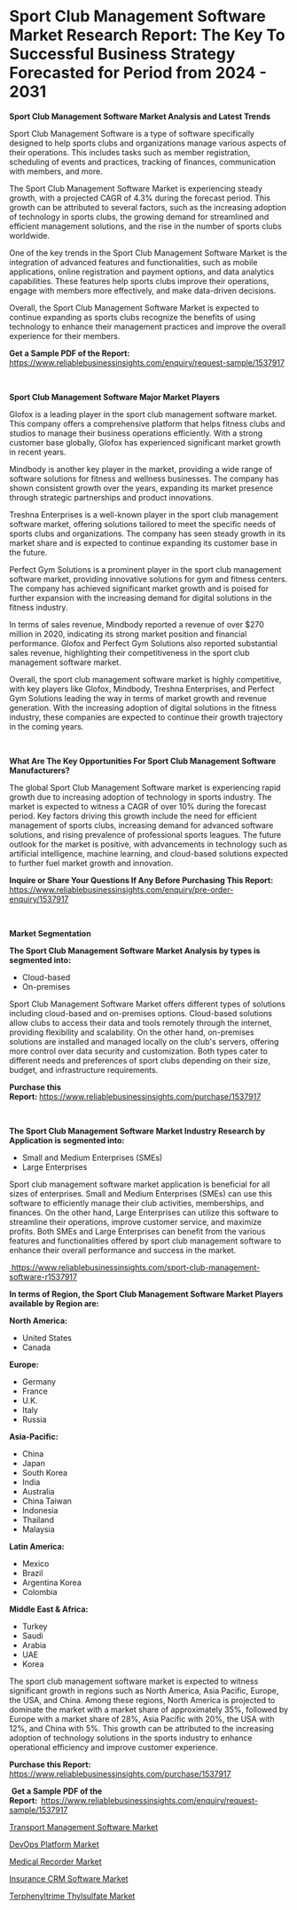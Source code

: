 <p><h1>Sport Club Management Software Market Research Report: The Key To Successful Business Strategy Forecasted for Period from 2024 - 2031</h1></p><p><strong>Sport Club Management Software Market Analysis and Latest Trends</strong></p>
<p><p>Sport Club Management Software is a type of software specifically designed to help sports clubs and organizations manage various aspects of their operations. This includes tasks such as member registration, scheduling of events and practices, tracking of finances, communication with members, and more.</p><p>The Sport Club Management Software Market is experiencing steady growth, with a projected CAGR of 4.3% during the forecast period. This growth can be attributed to several factors, such as the increasing adoption of technology in sports clubs, the growing demand for streamlined and efficient management solutions, and the rise in the number of sports clubs worldwide.</p><p>One of the key trends in the Sport Club Management Software Market is the integration of advanced features and functionalities, such as mobile applications, online registration and payment options, and data analytics capabilities. These features help sports clubs improve their operations, engage with members more effectively, and make data-driven decisions.</p><p>Overall, the Sport Club Management Software Market is expected to continue expanding as sports clubs recognize the benefits of using technology to enhance their management practices and improve the overall experience for their members.</p></p>
<p><strong>Get a Sample PDF of the Report:&nbsp;</strong> <a href="https://www.reliablebusinessinsights.com/enquiry/request-sample/1537917">https://www.reliablebusinessinsights.com/enquiry/request-sample/1537917</a></p>
<p>&nbsp;</p>
<p><strong>Sport Club Management Software Major Market Players</strong></p>
<p><p>Glofox is a leading player in the sport club management software market. This company offers a comprehensive platform that helps fitness clubs and studios to manage their business operations efficiently. With a strong customer base globally, Glofox has experienced significant market growth in recent years.</p><p>Mindbody is another key player in the market, providing a wide range of software solutions for fitness and wellness businesses. The company has shown consistent growth over the years, expanding its market presence through strategic partnerships and product innovations.</p><p>Treshna Enterprises is a well-known player in the sport club management software market, offering solutions tailored to meet the specific needs of sports clubs and organizations. The company has seen steady growth in its market share and is expected to continue expanding its customer base in the future.</p><p>Perfect Gym Solutions is a prominent player in the sport club management software market, providing innovative solutions for gym and fitness centers. The company has achieved significant market growth and is poised for further expansion with the increasing demand for digital solutions in the fitness industry.</p><p>In terms of sales revenue, Mindbody reported a revenue of over $270 million in 2020, indicating its strong market position and financial performance. Glofox and Perfect Gym Solutions also reported substantial sales revenue, highlighting their competitiveness in the sport club management software market.</p><p>Overall, the sport club management software market is highly competitive, with key players like Glofox, Mindbody, Treshna Enterprises, and Perfect Gym Solutions leading the way in terms of market growth and revenue generation. With the increasing adoption of digital solutions in the fitness industry, these companies are expected to continue their growth trajectory in the coming years.</p></p>
<p>&nbsp;</p>
<p><strong>What Are The Key Opportunities For Sport Club Management Software Manufacturers?</strong></p>
<p><p>The global Sport Club Management Software market is experiencing rapid growth due to increasing adoption of technology in sports industry. The market is expected to witness a CAGR of over 10% during the forecast period. Key factors driving this growth include the need for efficient management of sports clubs, increasing demand for advanced software solutions, and rising prevalence of professional sports leagues. The future outlook for the market is positive, with advancements in technology such as artificial intelligence, machine learning, and cloud-based solutions expected to further fuel market growth and innovation.</p></p>
<p><strong>Inquire or Share Your Questions If Any Before Purchasing This Report:</strong> <a href="https://www.reliablebusinessinsights.com/enquiry/pre-order-enquiry/1537917">https://www.reliablebusinessinsights.com/enquiry/pre-order-enquiry/1537917</a></p>
<p>&nbsp;</p>
<p><strong>Market Segmentation</strong></p>
<p><strong>The Sport Club Management Software Market Analysis by types is segmented into:</strong></p>
<p><ul><li>Cloud-based</li><li>On-premises</li></ul></p>
<p><p>Sport Club Management Software Market offers different types of solutions including cloud-based and on-premises options. Cloud-based solutions allow clubs to access their data and tools remotely through the internet, providing flexibility and scalability. On the other hand, on-premises solutions are installed and managed locally on the club's servers, offering more control over data security and customization. Both types cater to different needs and preferences of sport clubs depending on their size, budget, and infrastructure requirements.</p></p>
<p><strong>Purchase this Report:&nbsp;</strong><a href="https://www.reliablebusinessinsights.com/purchase/1537917">https://www.reliablebusinessinsights.com/purchase/1537917</a></p>
<p>&nbsp;</p>
<p><strong>The Sport Club Management Software Market Industry Research by Application is segmented into:</strong></p>
<p><ul><li>Small and Medium Enterprises (SMEs)</li><li>Large Enterprises</li></ul></p>
<p><p>Sport club management software market application is beneficial for all sizes of enterprises. Small and Medium Enterprises (SMEs) can use this software to efficiently manage their club activities, memberships, and finances. On the other hand, Large Enterprises can utilize this software to streamline their operations, improve customer service, and maximize profits. Both SMEs and Large Enterprises can benefit from the various features and functionalities offered by sport club management software to enhance their overall performance and success in the market.</p></p>
<p><a href="https://www.reliablebusinessinsights.com/sport-club-management-software-r1537917">&nbsp;https://www.reliablebusinessinsights.com/sport-club-management-software-r1537917</a></p>
<p><strong>In terms of Region, the Sport Club Management Software Market Players available by Region are:</strong></p>
<p>
    <p> <strong> North America: </strong>
        <ul>
            <li>United States</li>
            <li>Canada</li>
        </ul>
        </p> 
    <p> <strong> Europe: </strong>
        <ul>
            <li>Germany</li>
            <li>France</li>
            <li>U.K.</li>
            <li>Italy</li>
            <li>Russia</li>
        </ul>
        </p> 
    <p> <strong> Asia-Pacific: </strong>
        <ul>
            <li>China</li>
            <li>Japan</li>
            <li>South Korea</li>
            <li>India</li>
            <li>Australia</li>
            <li>China Taiwan</li>
            <li>Indonesia</li>
            <li>Thailand</li>
            <li>Malaysia</li>
        </ul>
        </p> 
    <p> <strong> Latin America: </strong>
        <ul>
            <li>Mexico</li>
            <li>Brazil</li>
            <li>Argentina Korea</li>
            <li>Colombia</li>
        </ul>
        </p> 
    <p> <strong> Middle East & Africa: </strong>
        <ul>
            <li>Turkey</li>
            <li>Saudi</li>
            <li>Arabia</li>
            <li>UAE</li>
            <li>Korea</li>
        </ul>
    </p>
    </p>
<p><p>The sport club management software market is expected to witness significant growth in regions such as North America, Asia Pacific, Europe, the USA, and China. Among these regions, North America is projected to dominate the market with a market share of approximately 35%, followed by Europe with a market share of 28%, Asia Pacific with 20%, the USA with 12%, and China with 5%. This growth can be attributed to the increasing adoption of technology solutions in the sports industry to enhance operational efficiency and improve customer experience.</p></p>
<p><strong>Purchase this Report: </strong><a href="https://www.reliablebusinessinsights.com/purchase/1537917">https://www.reliablebusinessinsights.com/purchase/1537917</a></p>
<p>&nbsp;<strong>Get a Sample PDF of the Report:&nbsp;&nbsp;</strong><a href="https://www.reliablebusinessinsights.com/enquiry/request-sample/1537917">https://www.reliablebusinessinsights.com/enquiry/request-sample/1537917</a></p>
<p><strong></strong></p>
<p><p><a href="https://github.com/gcimaudf65/Market-Research-Report-List-2/blob/main/transport-management-software-market.md">Transport Management Software Market</a></p><p><a href="https://www.linkedin.com/pulse/devops-platform-market-analysis-report-global-insights-region-4ihqf">DevOps Platform Market</a></p><p><a href="https://www.linkedin.com/pulse/medical-recorder-market-size-share-trends-analysis-report-product-c76ee">Medical Recorder Market</a></p><p><a href="https://github.com/dmmanir420/Market-Research-Report-List-2/blob/main/insurance-crm-software-market.md">Insurance CRM Software Market</a></p><p><a href="https://medium.com/@carlahoustonh51/terphenyltrime-thylsulfate-market-size-share-trends-analysis-report-by-product-bea92d877c2c">Terphenyltrime Thylsulfate Market</a></p></p>